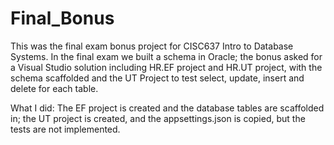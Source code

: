 # Final_Bonus
This was the final exam bonus project for CISC637 Intro to Database Systems.
In the final exam we built a schema in Oracle; the bonus asked for a Visual Studio solution including HR.EF project and HR.UT project, 
with the schema scaffolded and the UT Project to test select, update, insert and delete for each table.  

What I did: The EF project is created and the database tables are scaffolded in; 
the UT project is created, and the appsettings.json is copied, but the tests are not implemented.
